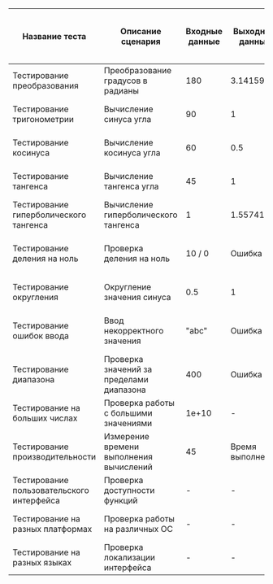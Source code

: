 
| Название теста                | Описание сценария                          | Входные данные | Выходные данные | Удачное/Неудачное тестирование | Предложения по исправлению найденных ошибок | Пожелания пользователей          |
|-------------------------------|--------------------------------------------|----------------|-----------------|-------------------------------|--------------------------------------------|----------------------------------|
| Тестирование преобразования    | Преобразование градусов в радианы         | 180            | 3.14159         | Удачное                       | Нет                                     | Добавить возможность выбора единиц |
| Тестирование тригонометрии    | Вычисление синуса угла                    | 90             | 1               | Удачное                       | Нет                                     | Поддержка углов в градусах и радианах |
| Тестирование косинуса         | Вычисление косинуса угла                  | 60             | 0.5             | Удачное                       | Нет                                     | Поддержка углов в градусах и радианах |
| Тестирование тангенса         | Вычисление тангенса угла                  | 45             | 1               | Удачное                       | Нет                                     | Поддержка углов в градусах и радианах |
| Тестирование гиперболического тангенса | Вычисление гиперболического тангенса | 1              | 1.55741         | Удачное                       | Нет                                     | Поддержка углов в градусах и радианах |
| Тестирование деления на ноль  | Проверка деления на ноль                  | 10 / 0        | Ошибка          | Удачное                       | Улучшить сообщение об ошибке            | Более информативные сообщения об ошибках |
| Тестирование округления        | Округление значения синуса                 | 0.5            | 1               | Удачное                       | Нет                                     | Возможность выбора точности округления |
| Тестирование ошибок ввода      | Ввод некорректного значения                | "abc"          | Ошибка          | Удачное                       | Улучшить сообщение об ошибке            | Более информативные сообщения об ошибках |
| Тестирование диапазона         | Проверка значений за пределами диапазона   | 400            | Ошибка          | Удачное                       | Нет                                     | Предупреждение о недопустимых значениях |
| Тестирование на больших числах  | Проверка работы с большими значениями    | 1e+10          | -               | Удачное                       | Нет                                     | Поддержка научной нотации         |
| Тестирование производительности | Измерение времени выполнения вычислений    | 45             | Время выполнения | Удачное                       | Оптимизировать алгоритмы                 | Ускорить вычисления для больших значений |
| Тестирование пользовательского интерфейса | Проверка доступности функций         | -              | -               | Удачное                       | Улучшить интерфейс                       | Добавить подсказки для пользователей |
| Тестирование на разных платформах | Проверка работы на различных ОС         | -              | -               | Удачное                       | Нет                                     | Поддержка мобильных платформ      |
| Тестирование на разных языках  | Проверка локализации интерфейса           | -              | -               | Удачное                       | Нет                                     | Поддержка дополнительных языков   |
